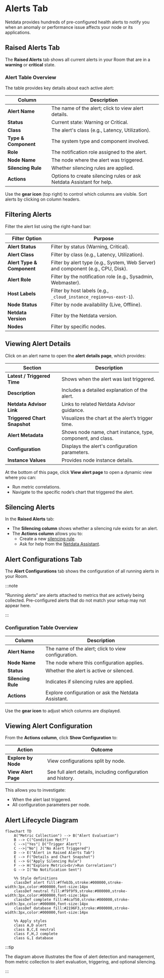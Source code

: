 # Alerts Tab

Netdata provides hundreds of pre-configured health alerts to notify you when an anomaly or performance issue affects your node or its applications.

## Raised Alerts Tab

The **Raised Alerts** tab shows all current alerts in your Room that are in a **warning** or **critical** state.

### Alert Table Overview

The table provides key details about each active alert:

| Column               | Description                                                          |
|----------------------|----------------------------------------------------------------------|
| **Alert Name**       | The name of the alert; click to view alert details.                  |
| **Status**           | Current state: Warning or Critical.                                  |
| **Class**            | The alert's class (e.g., Latency, Utilization).                      |
| **Type & Component** | The system type and component involved.                              |
| **Role**             | The notification role assigned to the alert.                         |
| **Node Name**        | The node where the alert was triggered.                              |
| **Silencing Rule**   | Whether silencing rules are applied.                                 |
| **Actions**          | Options to create silencing rules or ask Netdata Assistant for help. |

Use the **gear icon** (top right) to control which columns are visible. Sort alerts by clicking on column headers.

## Filtering Alerts

Filter the alert list using the right-hand bar:

| Filter Option              | Purpose                                                                          |
|----------------------------|----------------------------------------------------------------------------------|
| **Alert Status**           | Filter by status (Warning, Critical).                                            |
| **Alert Class**            | Filter by class (e.g., Latency, Utilization).                                    |
| **Alert Type & Component** | Filter by alert type (e.g., System, Web Server) and component (e.g., CPU, Disk). |
| **Alert Role**             | Filter by the notification role (e.g., Sysadmin, Webmaster).                     |
| **Host Labels**            | Filter by host labels (e.g., `_cloud_instance_region=us-east-1`).                |
| **Node Status**            | Filter by node availability (Live, Offline).                                     |
| **Netdata Version**        | Filter by the Netdata version.                                                   |
| **Nodes**                  | Filter by specific nodes.                                                        |


## Viewing Alert Details

Click on an alert name to open the **alert details page**, which provides:

| Section                      | Description                                                  |
|------------------------------|--------------------------------------------------------------|
| **Latest / Triggered Time**  | Shows when the alert was last triggered.                     |
| **Description**              | Includes a detailed explanation of the alert.                |
| **Netdata Advisor Link**     | Links to related Netdata Advisor guidance.                   |
| **Triggered Chart Snapshot** | Visualizes the chart at the alert’s trigger time.            |
| **Alert Metadata**           | Shows node name, chart instance, type, component, and class. |
| **Configuration**            | Displays the alert's configuration parameters.               |
| **Instance Values**          | Provides node instance details.                              |

At the bottom of this page, click **View alert page** to open a dynamic view where you can:

- Run metric correlations.
- Navigate to the specific node’s chart that triggered the alert.

## Silencing Alerts

In the **Raised Alerts** tab:

- The **Silencing column** shows whether a silencing rule exists for an alert.
- The **Actions column** allows you to:
    - Create a new [silencing rule](/docs/alerts-and-notifications/notifications/centralized-cloud-notifications/centralized-cloud-notifications-reference.md#alert-notification-silencing-rules).
    - Ask for help from the [Netdata Assistant](/docs/netdata-assistant.md).

## Alert Configurations Tab

The **Alert Configurations** tab shows the configuration of all running alerts in your Room.

:::note

"Running alerts" are alerts attached to metrics that are actively being collected. Pre-configured alerts that do not match your setup may not appear here.

:::

### Configuration Table Overview

| Column             | Description                                         |
|--------------------|-----------------------------------------------------|
| **Alert Name**     | The name of the alert; click to view configuration. |
| **Node Name**      | The node where this configuration applies.          |
| **Status**         | Whether the alert is active or silenced.            |
| **Silencing Rule** | Indicates if silencing rules are applied.           |
| **Actions**        | Explore configuration or ask the Netdata Assistant. |

Use the **gear icon** to adjust which columns are displayed.

## Viewing Alert Configuration

From the **Actions column**, click **Show Configuration** to:

| Action              | Outcome                                                      |
|---------------------|--------------------------------------------------------------|
| **Explore by Node** | View configurations split by node.                           |
| **View Alert Page** | See full alert details, including configuration and history. |

This allows you to investigate:

- When the alert last triggered.
- All configuration parameters per node.

## Alert Lifecycle Diagram

```mermaid
flowchart TD
    A("Metric Collection") --> B("Alert Evaluation")
    B --> C("Condition Met?")
    C -->|"Yes"| D("Trigger Alert")
    C -->|"No"| J("No Alert Triggered")
    D --> E("Alert in Raised Alerts Tab")
    E --> F("Details and Chart Snapshot")
    E --> G("Apply Silencing Rule")
    F --> H("Explore Metrics<br/>Run Correlations")
    G --> I("No Notification Sent")
    
    %% Style definitions
    classDef alert fill:#ffeb3b,stroke:#000000,stroke-width:3px,color:#000000,font-size:14px
    classDef neutral fill:#f9f9f9,stroke:#000000,stroke-width:3px,color:#000000,font-size:14px
    classDef complete fill:#4caf50,stroke:#000000,stroke-width:3px,color:#000000,font-size:14px
    classDef database fill:#2196F3,stroke:#000000,stroke-width:3px,color:#000000,font-size:14px

    %% Apply styles
    class A,D alert
    class B,C,E neutral
    class F,H,J complete
    class G,I database
```

:::tip

The diagram above illustrates the flow of alert detection and management, from metric collection to alert evaluation, triggering, and optional silencing.

:::